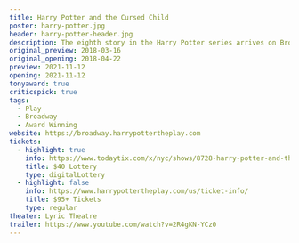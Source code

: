 ```yaml
---
title: Harry Potter and the Cursed Child
poster: harry-potter.jpg
header: harry-potter-header.jpg
description: The eighth story in the Harry Potter series arrives on Broadway!
original_preview: 2018-03-16
original_opening: 2018-04-22
preview: 2021-11-12
opening: 2021-11-12
tonyaward: true
criticspick: true
tags: 
  - Play
  - Broadway
  - Award Winning
website: https://broadway.harrypottertheplay.com
tickets:
  - highlight: true
    info: https://www.todaytix.com/x/nyc/shows/8728-harry-potter-and-the-cursed-child
    title: $40 Lottery
    type: digitalLottery
  - highlight: false
    info: https://www.harrypottertheplay.com/us/ticket-info/
    title: $95+ Tickets
    type: regular
theater: Lyric Theatre
trailer: https://www.youtube.com/watch?v=2R4gKN-YCz0
---
```

